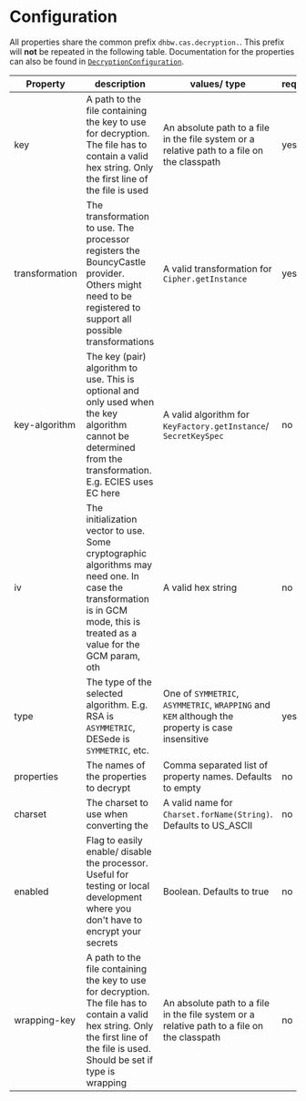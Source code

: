 # Configuration

All properties share the common prefix `dhbw.cas.decryption.`.
This prefix will **not** be repeated in the following table.
Documentation for the properties can also be found in [
`DecryptionConfiguration`](../processor/src/main/java/de/dhbw/cas/encryption/configuration/DecryptionConfiguration.java).

| Property       | description                                                                                                                                                                         | values/ type                                                                                     | required |
|----------------|-------------------------------------------------------------------------------------------------------------------------------------------------------------------------------------|--------------------------------------------------------------------------------------------------|----------|
| key            | A path to the file containing the key to use for decryption. The file has to contain a valid hex string. Only the first line of the file is used                                    | An absolute path to a file in the file system or a relative path to a file on the classpath      | yes      |
| transformation | The transformation to use. The processor registers the BouncyCastle provider. Others might need to be registered to support all possible transformations                            | A valid transformation for `Cipher.getInstance`                                                  | yes      |
| key-algorithm  | The key (pair) algorithm to use. This is optional and only used when the key algorithm cannot be determined from the transformation. E.g. ECIES uses EC here                        | A valid algorithm for `KeyFactory.getInstance`/ `SecretKeySpec`                                  | no       |
| iv             | The initialization vector to use. Some cryptographic algorithms may need one. In case the transformation is in GCM mode, this is treated as a value for the GCM param, oth          | A valid hex string                                                                               | no       |
| type           | The type of the selected algorithm. E.g. RSA is `ASYMMETRIC`, DESede is `SYMMETRIC`, etc.                                                                                           | One of `SYMMETRIC`, `ASYMMETRIC`, `WRAPPING` and `KEM` although the property is case insensitive | yes      |
| properties     | The names of the properties to decrypt                                                                                                                                              | Comma separated list of property names. Defaults to empty                                        | no       |
| charset        | The charset to use when converting the                                                                                                                                              | A valid name for `Charset.forName(String)`. Defaults to US_ASCII                                 | no       |
| enabled        | Flag to easily enable/ disable the processor. Useful for testing or local development where you don't have to encrypt your secrets                                                  | Boolean. Defaults to true                                                                        | no       |
| wrapping-key   | A path to the file containing the key to use for decryption. The file has to contain a valid hex string. Only the first line of the file is used. Should be set if type is wrapping | An absolute path to a file in the file system or a relative path to a file on the classpath      | no       |

